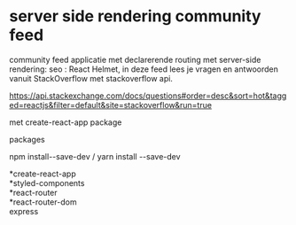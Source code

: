 # server side rendering community feed

community feed applicatie met declarerende routing met server-side rendering: 
seo : React Helmet, in deze feed lees je vragen en antwoorden vanuit StackOverflow met stackoverflow api.

https://api.stackexchange.com/docs/questions#order=desc&sort=hot&tagged=reactjs&filter=default&site=stackoverflow&run=true


met create-react-app package

packages

npm install--save-dev / yarn install --save-dev

*create-react-app
<br>
*styled-components
<br>
*react-router
<br>
*react-router-dom
<br>
express
